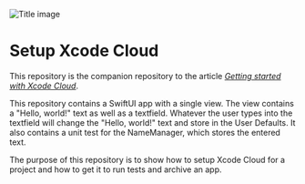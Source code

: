 ![Title image](https://paulpeelen.com/images/posts/GettingStartedWithXcodeCloud/titleImage.png)

# Setup Xcode Cloud
This repository is the companion repository to the article [_Getting started with Xcode Cloud_](https://paulpeelen.com/GettingStartedWithXcodeCloud).

This repository contains a SwiftUI app with a single view. The view contains a "Hello, world!" text as well as a textfield. Whatever the user types into the textfield will change the "Hello, world!" text and store in the User Defaults.
It also contains a unit test for the NameManager, which stores the entered text.

The purpose of this repository is to show how to setup Xcode Cloud for a project and how to get it to run tests and archive an app.
